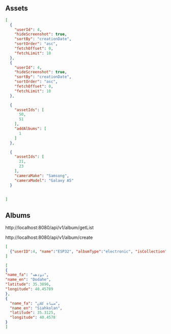 
## Assets
```json
[
  {
    "userId": 4,
    "hideScreenshot": true,
    "sortBy": "creationDate",
    "sortOrder": "asc",
    "fetchOffset": 0,
    "fetchLimit": 10
  },
  {
    "userId": 4,
    "hideScreenshot": true,
    "sortBy": "creationDate",
    "sortOrder": "asc",
    "fetchOffset": 0,
    "fetchLimit": 10
  },

  {
    "assetIds": [
      50,
      51
    ],
    "addAlbums": [
      1
    ]
  },

  {
    "assetIds": [
      21,
      23
    ],
    "cameraMake": "Samsong",
    "cameraModel": "Galaxy A5"
  }
  
  
]
```

## Albums

http://localhost:8080/api/v1/album/getList

http://localhost:8080/api/v1/album/create


```json
[
  {"userID":4, "name":"ESP32", "albumType":"electronic", "isCollection":false}
]
```

```json
[
{
"name_fa": "دودهه", 
"name_en": "Dodahe",
"latitude": 35.3896,
"longitude": 40.45789
},
{
  "name_fa": "سیاه کلان",
  "name_en": "Siahkolan",
  "latitude": 35.3125,
  "longitude": 40.4578
}
]
```








